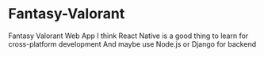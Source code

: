 # Fantasy-Valorant
Fantasy Valorant Web App
I think React Native is a good thing to learn for cross-platform development
And maybe use Node.js or Django for backend
